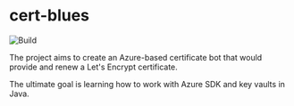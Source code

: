 # cert-blues

![Build](https://github.com/alexandernikiforov/cert-blues/actions/workflows/push-workflow.yml/badge.svg?branch=main)

The project aims to create an Azure-based certificate bot that would provide and renew a Let's Encrypt certificate.

The ultimate goal is learning how to work with Azure SDK and key vaults in Java.
